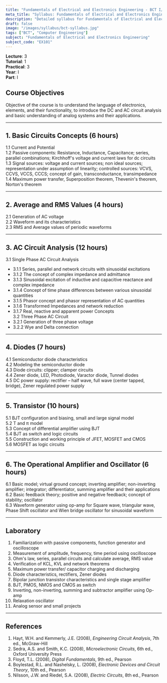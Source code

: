 ```yaml
---
title: "Fundamentals of Electrical and Electronics Engineering - BCT I/I Syllabus"
meta_title: "Syllabus: Fundamentals of Electrical and Electronics Engineering (EX101) - BCT Year 1 Part 1 | IOE Notes"
description: "Detailed syllabus for Fundamentals of Electrical and Electronics Engineering (EX101), a first year, first part subject in the IOE BCT program. Covers basic electrical and electronics concepts."
draft: false
image: "/images/syllabus/bct-syllabus.jpg"
tags: ["BCT", "Computer Engineering"]
subject: "Fundamentals of Electrical and Electronics Engineering"
subject_code: "EX101"
---
```


**Lecture**: 3  
**Tutorial**: 1  
**Practical**: 3  
**Year**: I  
**Part**: I  

## Course Objectives

Objective of the course is to understand the language of electronics, elements, and their functionality, to introduce the DC and AC circuit analysis and basic understanding of analog systems and their applications.

---

## 1. Basic Circuits Concepts (6 hours)

1.1 Current and Potential  
1.2 Passive components: Resistance, Inductance, Capacitance; series, parallel combinations; Kirchhoff's voltage and current laws for dc circuits  
1.3 Signal sources: voltage and current sources; non ideal sources; representation under assumption of linearity; controlled sources: VCVS, CCVS, VCCS, CCCS; concept of gain, transconductance, transimpedance  
1.4 Maximum power transfer, Superposition theorem, Thevenin's theorem, Norton's theorem  

---

## 2. Average and RMS Values (4 hours)

2.1 Generation of AC voltage  
2.2 Waveform and its characteristics  
2.3 RMS and Average values of periodic waveforms  

---

## 3. AC Circuit Analysis (12 hours)

3.1 Single Phase AC Circuit Analysis  
  - 3.1.1 Series, parallel and network circuits with sinusoidal excitations  
  - 3.1.2 The concept of complex impedance and admittance  
  - 3.1.3 Sinusoidal excitation of inductive and capacitive reactance and complex impedance  
  - 3.1.4 Concept of time phase differences between various sinusoidal quantities  
  - 3.1.5 Phasor concept and phasor representation of AC quantities  
  - 3.1.6 Transformed Impedances and network reduction  
  - 3.1.7 Real, reactive and apparent power Concepts  
3.2 Three Phase AC Circuit  
  - 3.2.1 Generation of three phase voltage  
  - 3.2.2 Wye and Delta connection  

---

## 4. Diodes (7 hours)

4.1 Semiconductor diode characteristics  
4.2 Modeling the semiconductor diode  
4.3 Diode circuits: clipper; clamper circuits  
4.4 Zener diode, LED, Photodiode, Varactor diode, Tunnel diodes  
4.5 DC power supply: rectifier – half wave, full wave (center tapped, bridge), Zener regulated power supply  

---

## 5. Transistor (10 hours)

5.1 BJT configuration and biasing, small and large signal model  
5.2 T and π model  
5.3 Concept of differential amplifier using BJT  
5.4 BJT as switch and logic circuits  
5.5 Construction and working principle of JFET, MOSFET and CMOS  
5.6 MOSFET as logic circuits  

---

## 6. The Operational Amplifier and Oscillator (6 hours)

6.1 Basic model; virtual ground concept; inverting amplifier; non-inverting amplifier; integrator; differentiator, summing amplifier and their applications  
6.2 Basic feedback theory; positive and negative feedback; concept of stability; oscillator  
6.3 Waveform generator using op-amp for Square wave, triangular wave, Phase Shift oscillator and Wien bridge oscillator for sinusoidal waveform  

---

## Laboratory

1. Familiarization with passive components, function generator and oscilloscope  
2. Measurement of amplitude, frequency, time period using oscilloscope  
3. Ohm's law, series, parallel circuits and calculate average, RMS value  
4. Verification of KCL, KVL and network theorems  
5. Maximum power transfer/ capacitor charging and discharging  
6. Diode characteristics, rectifiers, Zener diodes  
7. Bipolar junction transistor characteristics and single stage amplifier  
8. BJT, PMOS, NMOS and CMOS as switch  
9. Inverting, non-inverting, summing and subtractor amplifier using Op-amp  
10. Relaxation oscillator  
11. Analog sensor and small projects  

---

## References

1. Hayt, W.H. and Kemmerly, J.E. (2008), *Engineering Circuit Analysis*, 7th ed., McGraw-Hill  
2. Sedra, A.S. and Smith, K.C. (2008), *Microelectronic Circuits*, 6th ed., Oxford University Press  
3. Floyd, T.L. (2008), *Digital Fundamentals*, 9th ed., Pearson  
4. Boylestad, R.L. and Nashelsky, L. (2008), *Electronic Devices and Circuit Theory*, 10th ed., Pearson  
5. Nilsson, J.W. and Riedel, S.A. (2008), *Electric Circuits*, 8th ed., Pearson